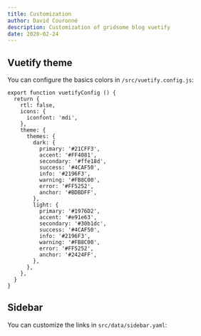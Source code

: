```yaml
---
title: Customization
author: David Couronné
description: Customization of gridsome blog vuetify
date: 2020-02-24
---
```


## Vuetify theme

You can configure the basics colors in `/src/vuetify.config.js`:

```js{codeTitle: "/src/vuetify.config.js"}
export function vuetifyConfig () {
  return {
    rtl: false,
    icons: {
      iconfont: 'mdi',
    },
    theme: {
      themes: {
        dark: {
          primary: '#21CFF3',
          accent: '#FF4081',
          secondary: '#ffe18d',
          success: '#4CAF50',
          info: '#2196F3',
          warning: '#FB8C00',
          error: '#FF5252',
          anchor: '#BDBDFF',
        },
        light: {
          primary: '#1976D2',
          accent: '#e91e63',
          secondary: '#30b1dc',
          success: '#4CAF50',
          info: '#2196F3',
          warning: '#FB8C00',
          error: '#FF5252',
          anchor: '#2424FF',
        },
      },
    },
  }
}
```

## Sidebar

You can customize the links in `src/data/sidebar.yaml`:

```yaml{codeTitle: "src/data/sidebar.yaml"}

```
